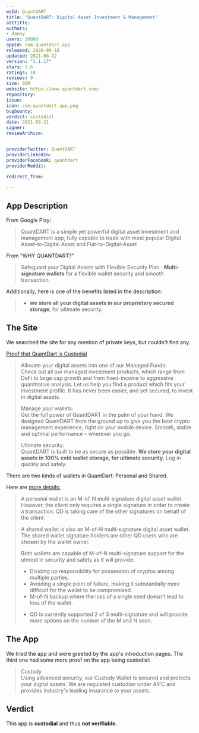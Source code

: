 ```yaml
---
wsId: QuantDART
title: "QuantDART: Digital Asset Investment & Management"
altTitle: 
authors:
- danny
users: 10000
appId: com.quantdart.app
released: 2020-09-16
updated: 2021-08-12
version: "1.1.17"
stars: 3.6
ratings: 18
reviews: 9
size: 92M
website: https://www.quantdart.com/
repository: 
issue: 
icon: com.quantdart.app.png
bugbounty: 
verdict: custodial
date: 2021-08-21
signer: 
reviewArchive:


providerTwitter: QuantDART
providerLinkedIn: 
providerFacebook: quantdart
providerReddit: 

redirect_from:

---
```



## App Description

From Google Play:

> QuantDART is a simple yet powerful digital asset investment and management app, fully capable to trade with most popular Digital Asset-to-Digital Asset and Fiat-to-Digital-Asset

From "WHY QUANTDART?"

> Safeguard your Digital Assets with Flexible Security Plan : **Multi-signature wallets** for a flexible wallet security and smooth transaction.

Additionally, here is one of the benefits listed in the description:

> - **we store all your digital assets in our proprietary secured storage**, for ultimate security.

## The Site

We searched the site for any mention of private keys, but couldn't find any.

[Proof that QuantDart is Custodial](https://support.quantdart.com/support/solutions/articles/60000670737-why-should-i-use-quantdart-)

> Allocate your digital assets into one of our Managed Funds:<br>
> Check out all our managed investment products, which range from DeFi to large cap growth and from fixed-income to aggressive quantitative analysis. Let us help you find a product which fits your investment profile. It has never been easier, and yet secured, to invest in digital assets.
>
> Manage your wallets:<br>
> Get the full power of QuantDART in the palm of your hand. We designed QuantDART from the ground up to give you the best crypto management experience, right on your mobile device. Smooth, stable and optimal performance – wherever you go.
>
> Ultimate security:<br>
> QuantDART is built to be as secure as possible. **We store your digital assets in 100% cold wallet storage, for ultimate security.** Log in quickly and safely.

There are two kinds of wallets in QuantDart: Personal and Shared.

Here are [more details:](https://support.quantdart.com/support/solutions/articles/60000676364-what-is-personal-wallet-what-is-shared-wallet-)

> A personal wallet is an M-of-N multi-signature digital asset wallet. However, the client only requires a single signature in order to create a transaction. QD is taking care of the other signatures on behalf of the client.
> 
> A shared wallet is also an M-of-N multi-signature digital asset wallet. The shared wallet signature holders are other QD users who are chosen by the wallet owner.
>
> Both wallets are capable of M-of-N multi-signature support for the utmost in security and safety as it will provide:
> - Dividing up responsibility for possession of cryptos among multiple parties.
> - Avoiding a single point of failure, making it substantially more difficult for the wallet to be compromised.
> - M-of-N backup where the loss of a single seed doesn't lead to loss of the wallet.
> * QD is currently supported 2 of 3 multi-signature and will provide more options on the number of the M and N soon.

## The App

We tried the app and were greeted by the app's introduction pages. The third one had some more proof on the app being custodial:

> Custody <br>
> Using advanced security, our Custody Wallet is secured and protects your digital assets. We are regulated custodian under AIFC and provides industry's leading insurance to your assets.

## Verdict

This app is **custodial** and thus **not verifiable.**

